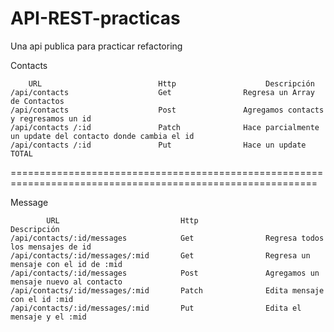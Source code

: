 # API-REST-practicas
Una api publica para practicar refactoring 

Contacts

        URL                          Http                    Descripción
    /api/contacts                    Get                Regresa un Array de Contactos
    /api/contacts                    Post               Agregamos contacts y regresamos un id
    /api/contacts /:id               Patch              Hace parcialmente un update del contacto donde cambia el id
    /api/contacts /:id               Put                Hace un update TOTAL

===========================================================================================================

Message

            URL                           Http                    Descripción
    /api/contacts/:id/messages            Get                Regresa todos los mensajes de id
    /api/contacts/:id/messages/:mid       Get                Regresa un mensaje con el id de :mid
    /api/contacts/:id/messages            Post               Agregamos un mensaje nuevo al contacto
    /api/contacts/:id/messages/:mid       Patch              Edita mensaje con el id :mid
    /api/contacts/:id/messages/:mid       Put                Edita el mensaje y el :mid
